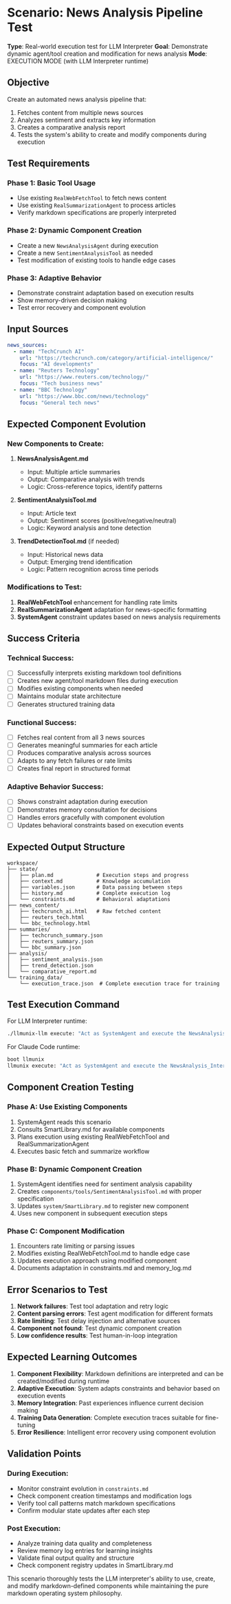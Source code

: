 # Scenario: News Analysis Pipeline Test

**Type**: Real-world execution test for LLM Interpreter
**Goal**: Demonstrate dynamic agent/tool creation and modification for news analysis
**Mode**: EXECUTION MODE (with LLM Interpreter runtime)

## Objective

Create an automated news analysis pipeline that:
1. Fetches content from multiple news sources 
2. Analyzes sentiment and extracts key information
3. Creates a comparative analysis report
4. Tests the system's ability to create and modify components during execution

## Test Requirements

### Phase 1: Basic Tool Usage
- Use existing `RealWebFetchTool` to fetch news content
- Use existing `RealSummarizationAgent` to process articles
- Verify markdown specifications are properly interpreted

### Phase 2: Dynamic Component Creation
- Create a new `NewsAnalysisAgent` during execution
- Create a new `SentimentAnalysisTool` as needed
- Test modification of existing tools to handle edge cases

### Phase 3: Adaptive Behavior
- Demonstrate constraint adaptation based on execution results
- Show memory-driven decision making
- Test error recovery and component evolution

## Input Sources

```yaml
news_sources:
  - name: "TechCrunch AI"
    url: "https://techcrunch.com/category/artificial-intelligence/"
    focus: "AI developments"
  - name: "Reuters Technology"  
    url: "https://www.reuters.com/technology/"
    focus: "Tech business news"
  - name: "BBC Technology"
    url: "https://www.bbc.com/news/technology"
    focus: "General tech news"
```

## Expected Component Evolution

### New Components to Create:

1. **NewsAnalysisAgent.md**
   - Input: Multiple article summaries
   - Output: Comparative analysis with trends
   - Logic: Cross-reference topics, identify patterns

2. **SentimentAnalysisTool.md**
   - Input: Article text
   - Output: Sentiment scores (positive/negative/neutral)
   - Logic: Keyword analysis and tone detection

3. **TrendDetectionTool.md** (if needed)
   - Input: Historical news data
   - Output: Emerging trend identification
   - Logic: Pattern recognition across time periods

### Modifications to Test:

1. **RealWebFetchTool** enhancement for handling rate limits
2. **RealSummarizationAgent** adaptation for news-specific formatting
3. **SystemAgent** constraint updates based on news analysis requirements

## Success Criteria

### Technical Success:
- [ ] Successfully interprets existing markdown tool definitions
- [ ] Creates new agent/tool markdown files during execution
- [ ] Modifies existing components when needed
- [ ] Maintains modular state architecture
- [ ] Generates structured training data

### Functional Success:
- [ ] Fetches real content from all 3 news sources
- [ ] Generates meaningful summaries for each article
- [ ] Produces comparative analysis across sources
- [ ] Adapts to any fetch failures or rate limits
- [ ] Creates final report in structured format

### Adaptive Behavior Success:
- [ ] Shows constraint adaptation during execution
- [ ] Demonstrates memory consultation for decisions
- [ ] Handles errors gracefully with component evolution
- [ ] Updates behavioral constraints based on execution events

## Expected Output Structure

```
workspace/
├── state/
│   ├── plan.md              # Execution steps and progress
│   ├── context.md           # Knowledge accumulation
│   ├── variables.json       # Data passing between steps
│   ├── history.md           # Complete execution log
│   └── constraints.md       # Behavioral adaptations
├── news_content/
│   ├── techcrunch_ai.html   # Raw fetched content
│   ├── reuters_tech.html    
│   └── bbc_technology.html
├── summaries/
│   ├── techcrunch_summary.json
│   ├── reuters_summary.json
│   └── bbc_summary.json
├── analysis/
│   ├── sentiment_analysis.json
│   ├── trend_detection.json
│   └── comparative_report.md
└── training_data/
    └── execution_trace.json  # Complete execution trace for training
```

## Test Execution Command

For LLM Interpreter runtime:
```bash
./llmunix-llm execute: "Act as SystemAgent and execute the NewsAnalysis_InterpreterTest scenario"
```

For Claude Code runtime:
```bash
boot llmunix
llmunix execute: "Act as SystemAgent and execute the NewsAnalysis_InterpreterTest scenario"
```

## Component Creation Testing

### Phase A: Use Existing Components
1. SystemAgent reads this scenario
2. Consults SmartLibrary.md for available components
3. Plans execution using existing RealWebFetchTool and RealSummarizationAgent
4. Executes basic fetch and summarize workflow

### Phase B: Dynamic Component Creation
1. SystemAgent identifies need for sentiment analysis capability
2. Creates `components/tools/SentimentAnalysisTool.md` with proper specification
3. Updates `system/SmartLibrary.md` to register new component
4. Uses new component in subsequent execution steps

### Phase C: Component Modification
1. Encounters rate limiting or parsing issues
2. Modifies existing RealWebFetchTool.md to handle edge case
3. Updates execution approach using modified component
4. Documents adaptation in constraints.md and memory_log.md

## Error Scenarios to Test

1. **Network failures**: Test tool adaptation and retry logic
2. **Content parsing errors**: Test agent modification for different formats
3. **Rate limiting**: Test delay injection and alternative sources
4. **Component not found**: Test dynamic component creation
5. **Low confidence results**: Test human-in-loop integration

## Expected Learning Outcomes

1. **Component Flexibility**: Markdown definitions are interpreted and can be created/modified during runtime
2. **Adaptive Execution**: System adapts constraints and behavior based on execution events
3. **Memory Integration**: Past experiences influence current decision making
4. **Training Data Generation**: Complete execution traces suitable for fine-tuning
5. **Error Resilience**: Intelligent error recovery using component evolution

## Validation Points

### During Execution:
- Monitor constraint evolution in `constraints.md`
- Check component creation timestamps and modification logs
- Verify tool call patterns match markdown specifications
- Confirm modular state updates after each step

### Post Execution:
- Analyze training data quality and completeness
- Review memory log entries for learning insights
- Validate final output quality and structure
- Check component registry updates in SmartLibrary.md

This scenario thoroughly tests the LLM interpreter's ability to use, create, and modify markdown-defined components while maintaining the pure markdown operating system philosophy.